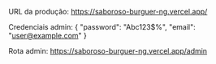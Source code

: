 URL da produção: https://saboroso-burguer-ng.vercel.app/

Credenciais admin:
{
  "password": "Abc123$%",
  "email": "user@example.com"
}

Rota admin: https://saboroso-burguer-ng.vercel.app/admin
